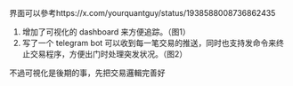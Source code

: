 界面可以參考https://x.com/yourquantguy/status/1938588008736862435
1. 增加了可视化的 dashboard 来方便追踪。（图1）
2. 写了一个 telegram bot 可以收到每一笔交易的推送，同时也支持发命令来终止交易程序，方便出门时处理突发状况。（图2）

不過可視化是後期的事，先把交易邏輯完善好